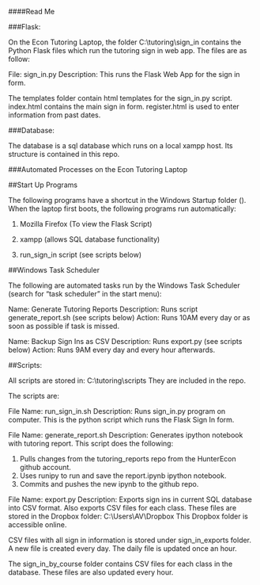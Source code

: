 ####Read Me

###Flask: 

On the Econ Tutoring Laptop, the folder C:\tutoring\sign_in contains the Python Flask files which run the tutoring sign in web app.
The files are as follow: 

File: sign_in.py
Description: This runs the Flask Web App for the sign in form. 

The templates folder contain html templates for the sign_in.py script. index.html contains the main sign in form. register.html is used to enter information from past dates. 


###Database: 

The database is a sql database which runs on a local xampp host. Its structure is contained in this repo.


###Automated Processes on the Econ Tutoring Laptop

##Start Up Programs

The following programs have a shortcut in the Windows Startup folder (). When the laptop first boots, the following programs run automatically: 

1) Mozilla Firefox (To view the Flask Script)

2) xampp (allows SQL database functionality)

3) run_sign_in script (see scripts below)

##Windows Task Scheduler

The following are automated tasks run by the Windows Task Scheduler (search for “task scheduler” in the start menu): 

Name: Generate Tutoring Reports
Description: Runs script generate_report.sh (see scripts below)
Action: Runs 10AM every day or as soon as possible if task is missed. 

Name: Backup Sign Ins as CSV
Description: Runs export.py (see scripts below)
Action: Runs 9AM every day and every hour afterwards. 

##Scripts:

All scripts are stored in: 
C:\tutoring\scripts
They are included in the repo.

The scripts are: 

File Name: run_sign_in.sh
Description: Runs sign_in.py program on computer. This is the python script which runs the Flask Sign In form. 

File Name: generate_report.sh
Description: Generates ipython notebook with tutoring report. This script does the following: 

1) Pulls changes from the tutoring_reports repo from the HunterEcon github account.
2) Uses runipy to run and save the report.ipynb ipython notebook. 
3) Commits and pushes the new ipynb to the github repo. 

File Name: export.py
Description: Exports sign ins in current SQL database into CSV format. Also exports CSV files for each class. These files are stored in the Dropbox folder: C:\Users\AV\Dropbox
This Dropbox folder is accessible online. 

CSV files with all sign in information is stored under sign_in_exports folder. A new file is created every day. The daily file is updated once an hour. 

The sign_in_by_course folder contains CSV files for each class in the database. These files are also updated every hour. 


